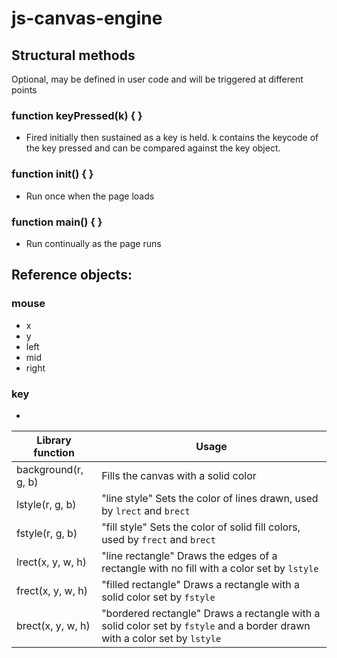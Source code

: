 # js-canvas-engine


## Structural methods
Optional, may be defined in user code and will be triggered at different points

### function keyPressed(k) { }
- Fired initially then sustained as a key is held. k contains the keycode of the key pressed and can be compared against the key object.

### function init() { }
- Run once when the page loads

### function main() { }
- Run continually as the page runs

## Reference objects:

### mouse
- x
- y
- left
- mid
- right
### key
- 

| Library function | Usage |
| --- | --- |
| background(r, g, b) | Fills the canvas with a solid color |
| lstyle(r, g, b) | "line style" Sets the color of lines drawn, used by `lrect` and `brect` |
| fstyle(r, g, b) | "fill style" Sets the color of solid fill colors, used by `frect` and `brect` |
| lrect(x, y, w, h) | "line rectangle" Draws the edges of a rectangle with no fill with a color set by `lstyle` |
| frect(x, y, w, h) | "filled rectangle" Draws a rectangle with a solid color set by `fstyle` |
| brect(x, y, w, h) | "bordered rectangle" Draws a rectangle with a solid color set by `fstyle` and a border drawn with a color set by `lstyle`|
